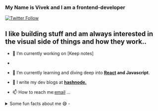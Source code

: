 ### My Name is Vivek and I am a frontend-developer
[![Twitter Follow](https://img.shields.io/twitter/follow/VivekLokhande99?color=1DA1F2&logo=twitter&style=for-the-badge)](https://twitter.com/VivekLokhande99)

<!-- [](url)**vickydonor-99/vickydonor-99** is a ✨ _special_ ✨ repository because its `README.md` (this file) appears on your GitHub profile. -->
## I like building stuff and am always interested in the visual side of things and how they work..  

- 🔭 I’m currently working on [Keep notes]
- 
- 🌱 I’m currently learning and diving deep into **[React](https://reactjs.org/docs/hello-world.html) and Javascript**.

- 📝 I write my dev blogs at **[hashnode.](https://vivek99.hashnode.dev/)**

- 📫 How to reach me:[email](vivek.lokhande2801@gmail.com) ...


<details>
<summary>Some fun facts about me 😅 -</summary>

- I like reading books related to economics, evolutionary biology.
- Love to discuss react and ufc .
</details>


